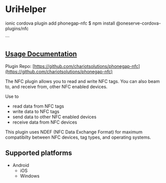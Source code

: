# UriHelper

ionic cordova plugin add phonegap-nfc $ npm install @oneserve-cordova-plugins/nfc

\`\`\`

## [Usage Documentation](https://oneserve.gitbook.io/oneserve-cordova-plugins/plugins/nfc/)

Plugin Repo: [https://github.com/chariotsolutions/phonegap-nfc](https://github.com/chariotsolutions/phonegap-nfc)

The NFC plugin allows you to read and write NFC tags. You can also beam to, and receive from, other NFC enabled devices.

Use to

* read data from NFC tags
* write data to NFC tags
* send data to other NFC enabled devices
* receive data from NFC devices

This plugin uses NDEF \(NFC Data Exchange Format\) for maximum compatibilty between NFC devices, tag types, and operating systems.

## Supported platforms

* Android
  * iOS
  * Windows

